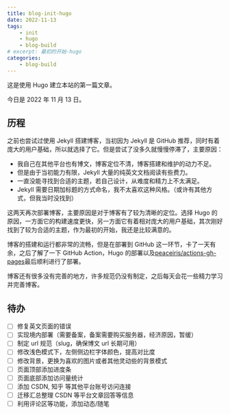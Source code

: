 ```yaml
---
title: blog-init-hugo
date: 2022-11-13
tags:
    - init
    - hugo
    - blog-build
# excerpt: 最初的开始-hugo
categories:
    - blog-build
---
```


这是使用 Hugo 建立本站的第一篇文章。

今日是 2022 年 11 月 13 日。

## 历程

之前也尝试过使用 Jekyll 搭建博客，当初因为 Jekyll 是 GitHub 推荐，同时有着庞大的用户基础，所以就选择了它。但是尝试了没多久就慢慢停滞了，主要原因：

- 我自己在其他平台也有博文，博客定位不清，博客搭建和维护的动力不足。
- 但是由于当初能力有限，Jekyll 大量的纯英文文档阅读有些费力。
- 一直没能寻找到合适的主题，若自己设计，从难度和精力上不太满足。
- Jekyll 需要日期加标题的方式命名，我不太喜欢这种风格。（或许有其他方式，但我当时没找到）

这两天再次部署博客，主要原因是对于博客有了较为清晰的定位。选择 Hugo 的原因，一方面它的构建速度更快，另一方面它有着相对庞大的用户基础，其次刚好找到了较为合适的主题，作为最初的开始，我还是比较满意的。

博客的搭建和运行都非常的流畅，但是在部署到 GitHub 这一环节，卡了一天有余，之后了解了一下 GitHub Action，Hugo 的部署以及[peaceiris/actions-gh-pages](https://github.com/peaceiris/actions-gh-pages)最后顺利进行了部署。

博客还有很多没有完善的地方，许多规范仍没有制定，之后每天会花一些精力学习并完善博客。

## 待办

- [ ] 修复英文页面的错误
- [ ] 实现境内部署（需要备案，备案需要购买服务器，经济原因，暂缓）
- [ ] 制定 url 规范（slug，确保博文 url 长期可用）
- [ ] 修改浅色模式下，左侧侧边栏字体颜色，提高对比度
- [ ] 修改背景，更换为喜欢的图片或者其他灵动些的背景模式
- [ ] 页面顶部添加进度条
- [ ] 页面底部添加访问量统计
- [ ] 添加 CSDN, 知乎 等其他平台账号访问连接
- [ ] 迁移汇总整理 CSDN 等平台文章回答等信息
- [ ] 利用评论区等功能，添加动态/随笔

<!--
Copyright © 2022-2024 [cc01cc](https://github.com/cc01cc)

本页面采用 [知识共享署名-非商业性使用 4.0 国际许可协议](http://creativecommons.org/licenses/by-nc/4.0/) 进行许可。

转载请注明原始地址：<https://github.com/cc01cc/cc01cc>
-->